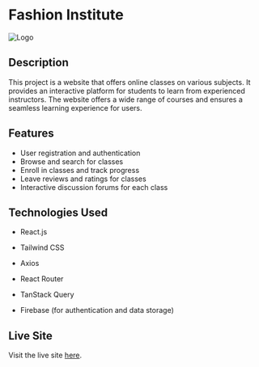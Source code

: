 # Fashion Institute

![Logo](https://i.ibb.co/XVwKsgz/Black-Fashion-Store-Logo-2.png)

## Description

This project is a website that offers online classes on various subjects. It provides an interactive platform for students to learn from experienced instructors. The website offers a wide range of courses and ensures a seamless learning experience for users.

## Features

- User registration and authentication
- Browse and search for classes
- Enroll in classes and track progress
- Leave reviews and ratings for classes
- Interactive discussion forums for each class

## Technologies Used

- React.js

- Tailwind CSS
- Axios
- React Router
- TanStack Query
- Firebase (for authentication and data storage)

## Live Site

Visit the live site [here](https://fashion-institute-f0315.web.app/).
